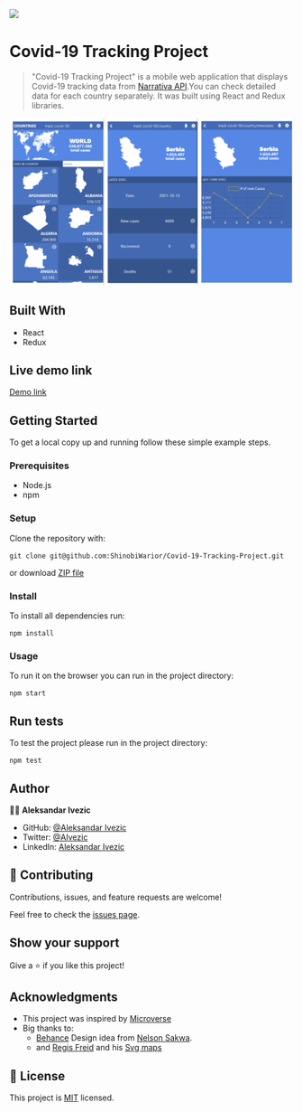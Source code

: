![](https://img.shields.io/badge/microverse-blueviolet)

# Covid-19 Tracking Project

> "Covid-19 Tracking Project" is a mobile web application that displays Covid-19 tracking data from [Narrativa API](https://covid19tracking.narrativa.com/index_en.html).You can check detailed data for each country separately. It was built using React and Redux libraries.


![screenshot](./public/screenshot.png)

## Built With

- React
- Redux

## Live demo link

[Demo link]()

## Getting Started

To get a local copy up and running follow these simple example steps.

### Prerequisites

- Node.js
- npm

### Setup

Clone the repository with:

```
git clone git@github.com:ShinobiWarior/Covid-19-Tracking-Project.git
```
or download [ZIP file](https://github.com/ShinobiWarior/Covid-19-Tracking-Project/archive/refs/heads/dev.zip)

### Install
To install all dependencies run:
```
npm install
```
### Usage
To run it on the browser you can run in the project directory:

 ```
 npm start
 ```

## Run tests 
To test the project please run in the project directory:

```
npm test
```

## Author

👤👤 **Aleksandar Ivezic**

- GitHub: [@Aleksandar Ivezic](https://github.com/ShinobiWarior)
- Twitter: [@AIvezic](https://twitter.com/AIvezic)
- LinkedIn: [Aleksandar Ivezic](https://www.linkedin.com/in/aleksandar-ivezic/)

## 🤝 Contributing

Contributions, issues, and feature requests are welcome!

Feel free to check the [issues page](https://github.com/ShinobiWarior/Covid-19-Tracking-Project/issues/).

## Show your support

Give a ⭐️ if you like this project!

## Acknowledgments

- This project was inspired by [Microverse](https://www.microverse.org/?grsf=w9rx3c)
- Big thanks to:
   - [Behance](https://www.behance.net/gallery/31579789/Ballhead-App-(Free-PSDs)) Design idea from [Nelson Sakwa](https://www.behance.net/sakwadesignstudio).
   - and [Regis Freid](https://github.com/djaiss) and his [Svg maps](https://github.com/djaiss/mapsicon)

## 📝 License

This project is [MIT](https://github.com/ShinobiWarior/Covid-19-Tracking-Project/blob/dev/LICENSE) licensed.
